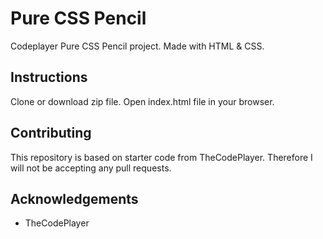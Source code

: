 # Pure CSS Pencil
Codeplayer Pure CSS Pencil project. Made with HTML &amp; CSS.

## Instructions
Clone or download zip file. Open index.html file in your browser.

## Contributing
This repository is based on starter code from TheCodePlayer. Therefore I will not be accepting any pull requests.

## Acknowledgements
* TheCodePlayer
